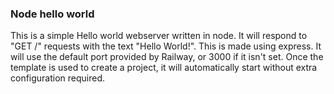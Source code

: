 ### Node hello world
This is a simple Hello world webserver written in node. It will respond to "GET /" requests with the text "Hello World!". This is made using express.
It will use the default port provided by Railway, or 3000 if it isn't set.
Once the template is used to create a project, it will automatically start without extra configuration required.